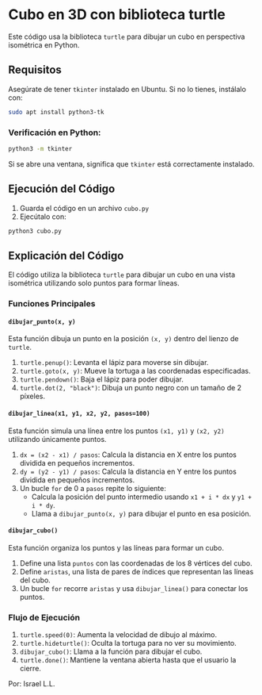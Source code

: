 # Cubo en 3D con biblioteca turtle 

Este código usa la biblioteca `turtle` para dibujar un cubo en perspectiva isométrica en Python. 

## Requisitos

Asegúrate de tener `tkinter` instalado en Ubuntu. Si no lo tienes, instálalo con:

```bash
sudo apt install python3-tk
```

### Verificación en Python:
```bash
python3 -m tkinter
```
Si se abre una ventana, significa que `tkinter` está correctamente instalado.

## Ejecución del Código

1. Guarda el código en un archivo `cubo.py`
2. Ejecútalo con:

```bash
python3 cubo.py
```

## Explicación del Código

El código utiliza la biblioteca `turtle` para dibujar un cubo en una vista isométrica utilizando solo puntos para formar líneas.

### Funciones Principales

#### `dibujar_punto(x, y)`
Esta función dibuja un punto en la posición `(x, y)` dentro del lienzo de `turtle`. 

1. `turtle.penup()`: Levanta el lápiz para moverse sin dibujar.
2. `turtle.goto(x, y)`: Mueve la tortuga a las coordenadas especificadas.
3. `turtle.pendown()`: Baja el lápiz para poder dibujar.
4. `turtle.dot(2, "black")`: Dibuja un punto negro con un tamaño de 2 píxeles.

#### `dibujar_linea(x1, y1, x2, y2, pasos=100)`
Esta función simula una línea entre los puntos `(x1, y1)` y `(x2, y2)` utilizando únicamente puntos.

1. `dx = (x2 - x1) / pasos`: Calcula la distancia en X entre los puntos dividida en pequeños incrementos.
2. `dy = (y2 - y1) / pasos`: Calcula la distancia en Y entre los puntos dividida en pequeños incrementos.
3. Un bucle `for` de 0 a `pasos` repite lo siguiente:
   - Calcula la posición del punto intermedio usando `x1 + i * dx` y `y1 + i * dy`.
   - Llama a `dibujar_punto(x, y)` para dibujar el punto en esa posición.

#### `dibujar_cubo()`
Esta función organiza los puntos y las líneas para formar un cubo.

1. Define una lista `puntos` con las coordenadas de los 8 vértices del cubo.
2. Define `aristas`, una lista de pares de índices que representan las líneas del cubo.
3. Un bucle `for` recorre `aristas` y usa `dibujar_linea()` para conectar los puntos.

### Flujo de Ejecución

1. `turtle.speed(0)`: Aumenta la velocidad de dibujo al máximo.
2. `turtle.hideturtle()`: Oculta la tortuga para no ver su movimiento.
3. `dibujar_cubo()`: Llama a la función para dibujar el cubo.
4. `turtle.done()`: Mantiene la ventana abierta hasta que el usuario la cierre.

Por: Israel L.L.
